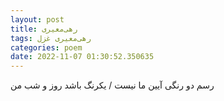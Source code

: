 ```yaml
---
layout: post
title: رهی‌معیری
tags: رهی‌معیری غزل
categories: poem
date: 2022-11-07 01:30:52.350635
---
```


رسم دو رنگی آیین ما نیست / یکرنگ باشد روز و شب من